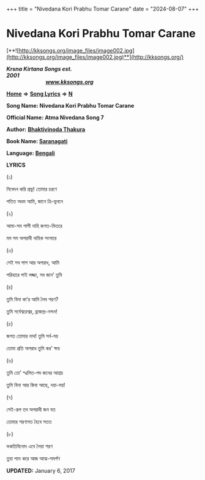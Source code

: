 +++
title = "Nivedana Kori Prabhu Tomar Carane"
date = "2024-08-07"
+++

# Nivedana Kori Prabhu Tomar Carane
[**![http://kksongs.org/image_files/image002.jpg](http://kksongs.org/image_files/image002.jpg)**](http://kksongs.org/)

**_Krsna Kirtana Songs est. 2001_**                                                                                                                                                 **_www.kksongs.org_**

**[Home](http://kksongs.org/)** **⇒** **[Song Lyrics](http://kksongs.org/lyrics.html)** **⇒** **[N](http://kksongs.org/songs/song_n.html)**

**Song Name: Nivedana Kori Prabhu Tomar Carane**

**Official Name: Atma Nivedana Song 7**

**Author:** [**Bhaktivinoda Thakura**](http://kksongs.org/authors/list/bhaktivinoda.html)

**Book Name: [Saranagati](http://kksongs.org/authors/literature/saranagati.html)**

**Language: [Bengali](http://kksongs.org/language/list/bengali.html)**

**LYRICS**

(১)

নিবেদন করি প্রভু! তোমার চরণে

পতিত অধম আমি, জানে ত্রি\-ভুবনে

(২)

আমা\-সম পাপী নাহি জগত\-ভিতরে

মম সম অপরাধী নাহিক সংসারে

(৩)

সেই সব পাপ আর অপরাধ, আমি

পরিহারে পাই লজ্জা, সব জান’ তুমি

(৪)

তুমি বিনা কা’র আমি লৈব শরণ?

তুমি সর্বেশ্বরেশ্বর, ব্রজেন্দ্র\-নন্দন!

(৫)

জগত তোমার নাথ! তুমি সর্ব\-ময়

তোমা প্রতি অপরাধ তুমি কর’ ক্ষয়

(৬)

তুমি তো’ স্খলিত\-পদ জনের আশ্রয়

তুমি বিনা আর কিবা আছে, দয়া\-ময়!

(৭)

সেই\-রূপ তব অপরাধী জন যত

তোমার শরণাগত হৈবে সতত

(৮)

ভকতিবিনোদ এবে লৈয়া শরণ

তুয়া পদে করে আজ আত্ম\-সমর্পণ

**UPDATED:** January 6, 2017